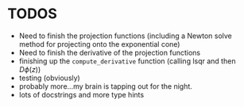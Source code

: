 # TODOS

- Need to finish the projection functions (including a Newton solve method for projecting onto the exponential cone)
- Need to finish the derivative of the projection functions
- finishing up the `compute_derivative` function (calling lsqr and then $D\phi(z)$)
- testing (obviously)
- probably more...my brain is tapping out for the night.
- lots of docstrings and more type hints
